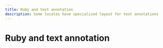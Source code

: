 ```yaml
---
title: Ruby and text annotation
description: Some locales have specialized layout for text annotations and "ruby".
---
```


# Ruby and text annotation
